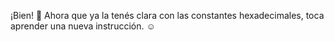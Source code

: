 ¡Bien! :tada: Ahora que ya la tenés clara con las constantes hexadecimales, toca aprender una nueva instrucción. :relaxed: